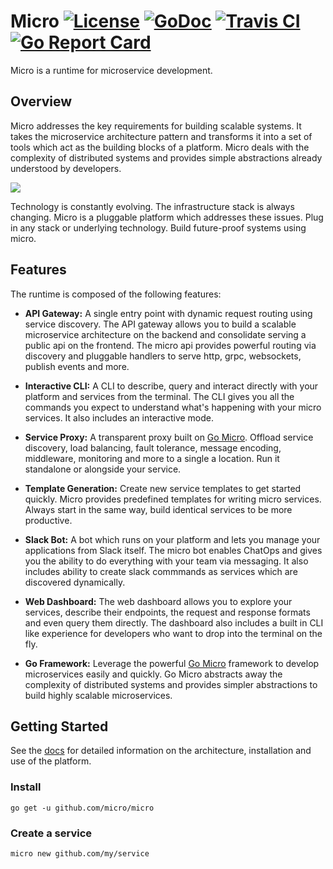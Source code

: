 # Micro [![License](https://img.shields.io/:license-apache-blue.svg)](https://opensource.org/licenses/Apache-2.0) [![GoDoc](https://godoc.org/github.com/micro/micro?status.svg)](https://godoc.org/github.com/micro/micro) [![Travis CI](https://travis-ci.org/micro/micro.svg?branch=master)](https://travis-ci.org/micro/micro) [![Go Report Card](https://goreportcard.com/badge/micro/micro)](https://goreportcard.com/report/github.com/micro/micro)

Micro is a runtime for microservice development.

## Overview

Micro addresses the key requirements for building scalable systems. It takes the microservice architecture pattern and transforms it into 
a set of tools which act as the building blocks of a platform. Micro deals with the complexity of distributed systems and provides 
simple abstractions already understood by developers.

<img src="https://micro.mu/runtime3.svg" />

Technology is constantly evolving. The infrastructure stack is always changing. Micro is a pluggable platform which addresses these issues. 
Plug in any stack or underlying technology. Build future-proof systems using micro.

## Features

The runtime is composed of the following features:

- **API Gateway:** A single entry point with dynamic request routing using service discovery. The API gateway allows you to build a scalable 
microservice architecture on the backend and consolidate serving a public api on the frontend. The micro api provides powerful routing 
via discovery and pluggable handlers to serve http, grpc, websockets, publish events and more.

- **Interactive CLI:** A CLI to describe, query and interact directly with your platform and services from the terminal. The CLI 
gives you all the commands you expect to understand what's happening with your micro services. It also includes an interactive mode.

- **Service Proxy:** A transparent proxy built on [Go Micro](https://github.com/micro/go-micro). Offload service discovery, load balancing, 
fault tolerance, message encoding, middleware, monitoring and more to a single a location. Run it standalone or alongside your service.

- **Template Generation:** Create new service templates to get started quickly. Micro provides predefined templates for writing micro services. 
Always start in the same way, build identical services to be more productive.

- **Slack Bot:** A bot which runs on your platform and lets you manage your applications from Slack itself. The micro bot enables ChatOps 
and gives you the ability to do everything with your team via messaging. It also includes ability to create slack commmands as services which 
are discovered dynamically.

- **Web Dashboard:** The web dashboard allows you to explore your services, describe their endpoints, the request and response formats and even 
query them directly. The dashboard also includes a built in CLI like experience for developers who want to drop into the terminal on the fly.

- **Go Framework:** Leverage the powerful [Go Micro](https://github.com/micro/go-micro) framework to develop microservices easily and quickly. 
Go Micro abstracts away the complexity of distributed systems and provides simpler abstractions to build highly scalable microservices.

## Getting Started

See the [docs](https://micro.mu/docs/) for detailed information on the architecture, installation and use of the platform.

### Install

```
go get -u github.com/micro/micro
```

### Create a service

```
micro new github.com/my/service
```
